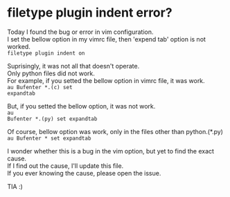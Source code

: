# filetype plugin indent error?
Today I found the bug or error in vim configuration.<br>
I set the bellow option in my vimrc file, then 'expend tab' option is not worked.<br>
<code>filetype plugin indent on</code>

Suprisingly, it was not all that doesn't operate.<br>
Only python files did not work.<br>
For example, if you setted the bellow option in vimrc file, it was work.<br>
<code>au Bufenter *.\(c\) set expandtab</code>

But, if you setted the bellow option, it was not work.<br>
<code>au Bufenter *.\(py\) set expandtab</code>

Of course, bellow option was work, only in the files other than python.(*.py)<br>
<code>au Bufenter * set expandtab</code>

I wonder whether this is a bug in the vim option, but yet to find the exact cause.<br>
If I find out the cause, I'll update this file.<br>
If you ever knowing the cause, please open the issue.<br>

TIA :)